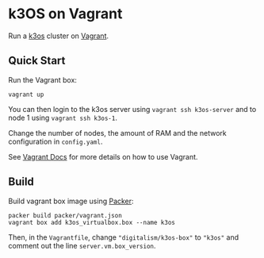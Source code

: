 # k3OS on Vagrant

Run a [k3os](https://k3os.io) cluster on [Vagrant](https://www.vagrantup.com).

## Quick Start

Run the Vagrant box:

```
vagrant up
```

You can then login to the k3os server using `vagrant ssh k3os-server` and to node 1 using `vagrant ssh k3os-1`.

Change the number of nodes, the amount of RAM and the network configuration in `config.yaml`.

See [Vagrant Docs](https://www.vagrantup.com/docs/index.html) for more details on how to use Vagrant.

## Build

Build vagrant box image using [Packer](https://www.packer.io/): 

```
packer build packer/vagrant.json
vagrant box add k3os_virtualbox.box --name k3os
```

Then, in the `Vagrantfile`, change `"digitalism/k3os-box"` to `"k3os"` and comment out the line `server.vm.box_version`.
